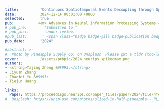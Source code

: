 ```yaml
---
title:          "Continuous Spatiotemporal Events Decoupling through Spike-based Bayesian Computation"
date:           2024-12-16 00:01:00 +0800
selected:       true
pub:           <em> Advances in Neural Information Processing Systems </em> (<strong> NeurIPS </strong>) 
# pub_pre:        "Submitted to "
# pub_post:       'Under review.'
#pub_last:       ' <span class="badge badge-pill badge-publication badge-success">Spotlight</span>'
pub_date:       "2024"

#abstract: >-
#  Photo by Pineapple Supply Co. on Unsplash. Please put a tldr (too-long-didnt-read, 1~2 sentences) of your publication here. It is not recommended to put the actual abstract here because it is usually too long to fit in. $\LaTeX$ is supported. $a=b+c$.
cover:          /assets/pubpic/2024_neurips_spikecmax.png
authors:
- <strong>Yajing Zheng &#9993;</strong> 
- Jiyuan Zhang
- Zhaofei Yu &#9993;
- Tiejun Huang

links:
  Paper: https://proceedings.neurips.cc/paper_files/paper/2024/file/4fe1859112230a032c7143a9adc3be78-Paper-Conference.pdf
#  Unsplash: https://unsplash.com/photos/sliced-in-half-pineapple--_PLJZmHZzk
---
```

